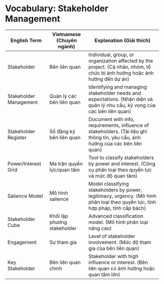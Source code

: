 # Vocabulary: Stakeholder Management

| English Term         | Vietnamese (Chuyên ngành)      | Explanation (Giải thích) |
|----------------------|-------------------------------|-------------------------|
| Stakeholder          | Bên liên quan                 | Individual, group, or organization affected by the project. (Cá nhân, nhóm, tổ chức bị ảnh hưởng hoặc ảnh hưởng đến dự án) |
| Stakeholder Management | Quản lý các bên liên quan    | Identifying and managing stakeholder needs and expectations. (Nhận diện và quản lý nhu cầu, kỳ vọng của các bên liên quan) |
| Stakeholder Register | Sổ đăng ký bên liên quan      | Document with info, requirements, influence of stakeholders. (Tài liệu ghi thông tin, yêu cầu, ảnh hưởng của các bên liên quan) |
| Power/Interest Grid  | Ma trận quyền lực/quan tâm    | Tool to classify stakeholders by power and interest. (Công cụ phân loại theo quyền lực và mức độ quan tâm) |
| Salience Model       | Mô hình salience              | Model classifying stakeholders by power, legitimacy, urgency. (Mô hình phân loại theo quyền lực, tính hợp pháp, tính cấp bách) |
| Stakeholder Cube     | Khối lập phương stakeholder   | Advanced classification model. (Mô hình phân loại nâng cao) |
| Engagement           | Sự tham gia                   | Level of stakeholder involvement. (Mức độ tham gia của bên liên quan) |
| Key Stakeholder      | Bên liên quan chính           | Stakeholder with high influence or interest. (Bên liên quan có ảnh hưởng hoặc quan tâm lớn) | 